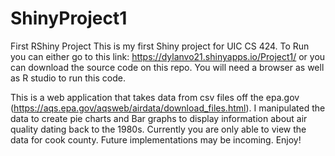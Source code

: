 # ShinyProject1
First RShiny Project
This is my first Shiny project for UIC CS 424. To Run you can either go to this link: https://dylanvo21.shinyapps.io/Project1/
or you can download the source code on this repo. You will need a browser as well as R studio to run this code. 



This is a web application that takes data from csv files off the epa.gov (https://aqs.epa.gov/aqsweb/airdata/download_files.html).
I manipulated the data to create pie charts and Bar graphs to display information about air quality dating back to the 1980s.
Currently you are only able to view the data for cook county. Future implementations may be incoming.
Enjoy!

